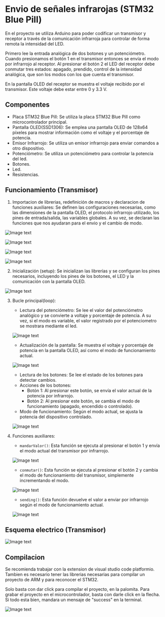 # Envio de señales infrarojas (STM32 Blue Pill)

En el proyecto se utiliza Arduino para poder codificar un transmisor y receptor a través de la comunicación infrarroja para controlar de forma remota la intensidad del LED.

Primero lee la entrada analógica de dos botones y un potenciómetro. Cuando presionamos el botón 1 en el transmisor entonces se envía el modo por infrarrojo al receptor. Al presionar el botón 2 el LED del receptor debe conmutar tres estados: apagado, prendido, control de la intensidad analógica, que son los modos con los que cuenta el transmisor. 

En la pantalla OLED del receptor se muestra el voltaje recibido por el transmisor. Este voltaje debe estar entre 0 y 3.3 V.

## Componentes

- Placa STM32 Blue Pill: Se utiliza la placa STM32 Blue Pill como microcontrolador principal.
- Pantalla OLED(SSD1306): Se emplea una pantalla OLED de 128x64 píxeles para mostrar información como el voltaje y el porcentaje de potencia.
- Emisor Infrarrojo: Se utiliza un emisor infrarrojo para enviar comandos a otro dispositivo.
- Potenciómetro: Se utiliza un potenciómetro para controlar la potencia del led.
- Botones.
- Led.
- Resistencias.

## Funcionamiento (Transmisor)

1. Importacion de librerias, redefinición de macros y declaracion de funciones auxiliares: Se definen las configuraciones necesarias, como las dimensiones de la pantalla OLED, el protocolo infrarrojo utilizado, los pines de entrada/salida, las variables globales. A su vez, se declaran las funciones que nos ayudaran para el envio y el cambio de modo.

![Image text](https://res.cloudinary.com/dmyp0t903/image/upload/v1687411819/onbwi3vxpw7dgu2bljtf.png)

![Image text](https://res.cloudinary.com/dmyp0t903/image/upload/v1687412036/s579fqkkk0ypsfmxkkgz.png)

![Image text](https://res.cloudinary.com/dmyp0t903/image/upload/v1687412471/aj5gx7i4ehbykupcinoj.png)

![Image text](https://res.cloudinary.com/dmyp0t903/image/upload/v1687412907/jzjvoyn1ha8mgub3viv5.png)

2. Inicialización (setup): Se inicializan las librerías y se configuran los pines necesarios, incluyendo los pines de los botones, el LED y la comunicación con la pantalla OLED.

![Image text](https://res.cloudinary.com/dmyp0t903/image/upload/v1687413188/udpukrhpn4zxjeezky3x.png)


3. Bucle principal(loop):
   - Lectura del potenciómetro: Se lee el valor del potenciómetro analógico y se convierte a voltaje y porcentaje de potencia. A su vez, si el modo es variable, el valor registrado por el potenciometro se mostrara mediante el led.
   
   ![Image text](https://res.cloudinary.com/dmyp0t903/image/upload/v1687414766/ui5uetjzstrbnyzc1zzn.png)
   
   - Actualización de la pantalla: Se muestra el voltaje y porcentaje de potencia en la pantalla OLED, así como el modo de funcionamiento actual.
   
   ![Image text](https://res.cloudinary.com/dmyp0t903/image/upload/v1687414852/yepduh5aspz9phnnoabs.png)
   
   - Lectura de los botones: Se lee el estado de los botones para detectar cambios.
   - Acciones de los botones:
     - Botón 1: Al presionar este botón, se envía el valor actual de la potencia por infrarrojo.
     - Botón 2: Al presionar este botón, se cambia el modo de funcionamiento (apagado, encendido o controlado).
   - Modo de funcionamiento: Según el modo actual, se ajusta la potencia del dispositivo controlado.
   
   ![Image text]( https://res.cloudinary.com/dmyp0t903/image/upload/v1687445663/t3onimg3gc6iaejjkmop.png)
   
   
4. Funciones auxiliares:
   - `mandarValor()`: Esta función se ejecuta al presionar el botón 1 y envía el modo actual del transmisor por infrarrojo. 
   
   ![Image text](https://res.cloudinary.com/dmyp0t903/image/upload/v1687446246/r1a6dq04einccixuckpm.png)
   
   - `conmutar()`: Esta función se ejecuta al presionar el botón 2 y cambia el modo de funcionamiento del transmisor, simplemente incrementando el modo.
   
   ![Image text](https://res.cloudinary.com/dmyp0t903/image/upload/v1687446421/ycyfoopbc2n5o28ml2oe.png)
   
   
   - `sending()`: Esta función devuelve el valor a enviar por infrarrojo según el modo de funcionamiento actual.
   
   ![Image text](https://res.cloudinary.com/dmyp0t903/image/upload/v1687446500/bilxnscwncsscvuovcyn.png)

## Esquema electrico (Transmisor)

![Image text](https://res.cloudinary.com/dmyp0t903/image/upload/v1687489493/edq6imfqo9p7ze4rtg9y.png)

## Compilacion

Se recomienda trabajar con la extension de visual studio code platformio. Tambien es necesario tener las librerias necesarias para compilar un proyecto de ARM y para reconocer el STM32.

Solo basta con dar click para compilar el proyecto, en la palomita.
Para grabar el proyecto en el microcontrolador, basta con darle click en la flecha. Si todo esta bien, mandara un mensaje de "success" en la terminal.

![Image text](https://res.cloudinary.com/dmyp0t903/image/upload/v1687447280/ya6dchxmhrnejgfg87ql.png)


